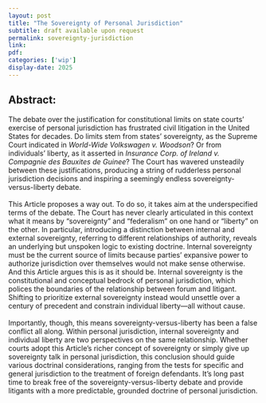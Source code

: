 ```yaml
---
layout: post
title: "The Sovereignty of Personal Jurisdiction"
subtitle: draft available upon request
permalink: sovereignty-jurisdiction
link:
pdf: 
categories: ['wip']
display-date: 2025
---
```


<h2>Abstract:</h2>
The debate over the justification for constitutional limits on state courts’ exercise of personal jurisdiction has frustrated civil litigation in the United States for decades. Do limits stem from states’ sovereignty, as the Supreme Court indicated in <i>World-Wide Volkswagen v. Woodson</i>? Or from individuals’ liberty, as it asserted in <i>Insurance Corp. of Ireland v. Compagnie des Bauxites de Guinee</i>? The Court has wavered unsteadily between these justifications, producing a string of rudderless personal jurisdiction decisions and inspiring a seemingly endless sovereignty-versus-liberty debate.
<br>
<br>
This Article proposes a way out. To do so, it takes aim at the underspecified terms of the debate. The Court has never clearly articulated in this context what it means by “sovereignty” and “federalism” on one hand or “liberty” on the other. In particular, introducing a distinction between internal and external sovereignty, referring to different relationships of authority, reveals an underlying but unspoken logic to existing doctrine. Internal sovereignty must be the current source of limits because parties’ expansive power to authorize jurisdiction over themselves would not make sense otherwise. And this Article argues this is as it should be. Internal sovereignty is the constitutional and conceptual bedrock of personal jurisdiction, which polices the boundaries of the relationship between forum and litigant. Shifting to prioritize external sovereignty instead would unsettle over a century of precedent and constrain individual liberty—all without cause.
<br>
<br>
Importantly, though, this means sovereignty-versus-liberty has been a false conflict all along. Within personal jurisdiction, internal sovereignty and individual liberty are two perspectives on the same relationship. Whether courts adopt this Article’s richer concept of sovereignty or simply give up sovereignty talk in personal jurisdiction, this conclusion should guide various doctrinal considerations, ranging from the tests for specific and general jurisdiction to the treatment of foreign defendants. It’s long past time to break free of the sovereignty-versus-liberty debate and provide litigants with a more predictable, grounded doctrine of personal jurisdiction.


